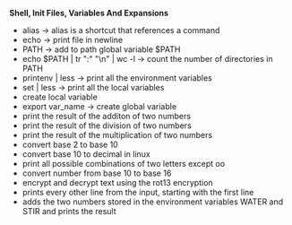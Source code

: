 **Shell, Init Files, Variables And Expansions**
- alias -> alias is a shortcut that references a command
- echo -> print file in newline
- PATH -> add to path global variable $PATH
- echo $PATH | tr ":" "\n" | wc -l -> count the number of directories in PATH
- printenv | less -> print all the environment variables
- set | less -> print all the local variables
- create local variable
- export var_name -> create global variable
- print the result of the additon of two numbers
- print the result of the division of two numbers
- print the result of the multiplication of two numbers
- convert base 2 to base 10
- convert base 10 to decimal in linux
- print all possible combinations of two letters except oo
- convert number from base 10 to base 16
- encrypt and decrypt text using the rot13 encryption
- prints every other line from the input, starting with the first line
- adds the two numbers stored in the environment variables WATER and STIR and prints the result

